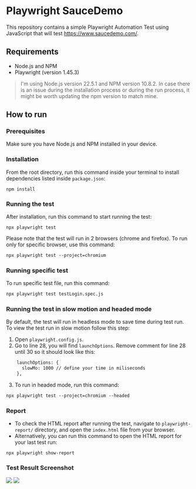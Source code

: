 # Playwright SauceDemo

This repository contains a simple Playwright Automation Test using JavaScript that will test https://www.saucedemo.com/.

## Requirements

- Node.js and NPM
- Playwright (version 1.45.3)

>  I'm using Node.js version 22.5.1 and NPM version 10.8.2. In case there is an issue during the installation process or during the run process, it might be worth updating the npm version to match mine.

## How to run

### Prerequisites
Make sure you have Node.js and NPM installed in your device.

### Installation
From the root directory, run this command inside your terminal to install dependencies listed inside `package.json`:
```
npm install
```

### Running the test
After installation, run this command to start running the test:
```
npx playwright test
```
Please note that the test will run in 2 browsers (chrome and firefox). To run only for specific browser, use this command:
```dtd
npx playwright test --project=chromium
```
### Running specific test
To run specific test file, run this command:
```dtd
npx playwright test testLogin.spec.js
```

### Running the test in slow motion and headed mode
By default, the test will run in headless mode to save time during test run. To view the test run in slow motion follow this step:
1. Open `playwright.config.js`.
2. Go to line 28, you will find `launchOptions`. Remove comment for line 28 until 30 so it should look like this:
```dtd
    launchOptions: {
      slowMo: 1000 // define your time in miliseconds
    },
```
3. To run in headed mode, run this command:
```dtd
npx playwright test --project=chromium --headed
```

### Report
- To check the HTML report after running the test, navigate to `playwright-report/` directory, and open the `index.html` file from your browser.
- Alternatively, you can run this command to open the HTML report for your last test run:
```
npx playwright show-report
```

### Test Result Screenshot
![](https://github.com/ghufronalwi/FlipCypress/blob/master/screenshot-cypress-result-cli-report.png?raw=true)
![](https://github.com/ghufronalwi/FlipCypress/blob/master/screenshot-cypress-result-html-report.png?raw=true)

